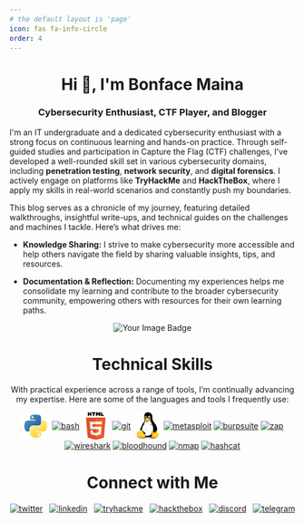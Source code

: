 ```yaml
---
# the default layout is 'page'
icon: fas fa-info-circle
order: 4
---
```


<h1 align="center">Hi 👋, I'm Bonface Maina</h1>
<h3 align="center">Cybersecurity Enthusiast, CTF Player, and Blogger</h3>

I'm an IT undergraduate and a dedicated cybersecurity enthusiast with a strong focus on continuous learning and hands-on practice. Through self-guided studies and participation in Capture the Flag (CTF) challenges, I've developed a well-rounded skill set in various cybersecurity domains, including **penetration testing**, **network security**, and **digital forensics**. I actively engage on platforms like **TryHackMe** and **HackTheBox**, where I apply my skills in real-world scenarios and constantly push my boundaries.

This blog serves as a chronicle of my journey, featuring detailed walkthroughs, insightful write-ups, and technical guides on the challenges and machines I tackle. Here’s what drives me:

- **Knowledge Sharing:** I strive to make cybersecurity more accessible and help others navigate the field by sharing valuable insights, tips, and resources.

- **Documentation & Reflection:** Documenting my experiences helps me consolidate my learning and contribute to the broader cybersecurity community, empowering others with resources for their own learning paths.

<div style="text-align: center; display: flex; justify-content: center; align-items: center;">
    <div style="display: inline-block; margin: 0 20px; vertical-align: middle;">
        <img src="https://tryhackme-badges.s3.amazonaws.com/B0nf4c3.png" alt="Your Image Badge" />
    </div>
</div>

<h1 align="center">Technical Skills</h1>
<p align="center">
With practical experience across a range of tools, I’m continually advancing my expertise. Here are some of the languages and tools I frequently use:
</p>
<p align="center">
<a href="https://www.python.org" target="blank"><img align="center" src="https://raw.githubusercontent.com/devicons/devicon/master/icons/python/python-original.svg" alt="python" width="50" height="50" /></a>
<a href="https://www.gnu.org/software/bash/" target="blank"><img align="center" src="https://community.infoblox.com/t5/image/serverpage/image-id/2195iA290BF7E3BA6064D/image-size/large/is-moderation-mode/true?v=v2&px=999" alt="bash" width="50" height="50" /></a>
<a href="https://www.w3.org/html/" target="blank"><img align="center" src="https://raw.githubusercontent.com/devicons/devicon/master/icons/html5/html5-original-wordmark.svg" alt="html5" width="50" height="50" /></a>
<a href="https://git-scm.com/" target="_blank" rel="noreferrer"><img align="center" src="https://www.vectorlogo.zone/logos/git-scm/git-scm-icon.svg" alt="git" width="50" height="50" /></a>
<a href="https://www.linux.org/" target="_blank" rel="noreferrer"><img align="center" src="https://raw.githubusercontent.com/devicons/devicon/master/icons/linux/linux-original.svg" alt="linux" width="50" height="50" /></a>
<a href="https://www.metasploit.com" target="_blank" rel="noreferrer"><img align="center" src="https://wazuh.com/uploads/2020/06/metasploit-post-icon.png" alt="metasploit" width="50" height="50" /></a>
<a href="https://portswigger.net/burp" target="_blank" rel="noreferrer"><img align="center" src="https://avatars.githubusercontent.com/u/13749115?s=200&v=4" alt="burpsuite" width="50" height="50" /></a>
<a href="https://www.zaproxy.org/" target="_blank" rel="noreferrer"><img align="center" src="https://avatars.githubusercontent.com/u/6716868?s=48&v=4" alt="zap" width="50" height="50" /></a>
<a href="https://www.wireshark.org/" target="_blank" rel="noreferrer"><img align="center" src="https://www.wireshark.org/assets/icons/favicon.ico" alt="wireshark" width="50" height="50" /></a>
<a href="https://github.com/BloodHoundAD/BloodHound" target="_blank" rel="noreferrer"><img align="center" src="https://avatars.githubusercontent.com/u/25502277?s=48&v=4" alt="bloodhound" width="50" height="50" /></a>
<a href="https://nmap.org/" target="_blank" rel="noreferrer"><img align="center" src="https://avatars.githubusercontent.com/u/63385?s=48&v=4" alt="nmap" width="50" height="50" /></a>
<a href="https://hashcat.net/hashcat/" target="_blank" rel="noreferrer"><img align="center" src="https://avatars.githubusercontent.com/u/15949799?s=48&v=4" alt="hashcat" width="50" height="50" /></a>
</p>

<h1 align="center">Connect with Me</h1>
<p align="center">
<a href="https://twitter.com/B0nf4c3" target="blank"><img align="center" src="https://raw.githubusercontent.com/rahuldkjain/github-profile-readme-generator/master/src/images/icons/Social/twitter.svg" alt="twitter" height="50" width="50" /></a>
&nbsp; <a href="https://www.linkedin.com/in/bonface-njuru-maina" target="blank"><img align="center" src="https://raw.githubusercontent.com/rahuldkjain/github-profile-readme-generator/master/src/images/icons/Social/linked-in-alt.svg" alt="linkedin" height="50" width="50" /></a>
&nbsp; <a href="https://tryhackme.com/p/B0nf4c3" target="blank"><img align="center" src="https://authenticator.2stable.com/assets/img/2fa-services/Icons/tryhackme.com.svg" alt="tryhackme" height="50" width="50" /></a>
&nbsp; <a href="https://app.hackthebox.com/profile/1670709" target="blank"><img align="center" src="https://app.hackthebox.com/images/HTB-favicon/favicon.ico" alt="hackthebox" height="50" width="50" /></a>
&nbsp; <a href="#" target="blank"><img align="center" src="https://static-00.iconduck.com/assets.00/discord-icon-2048x2048-o5mluhz2.png" alt="discord" height="50" width="50" /></a>
&nbsp; <a href="https://t.me/B0nf4c3" target="blank"><img align="center" src="https://upload.wikimedia.org/wikipedia/commons/thumb/8/82/Telegram_logo.svg/2048px-Telegram_logo.svg.png" alt="telegram" height="50" width="50" /></a>
</p>
